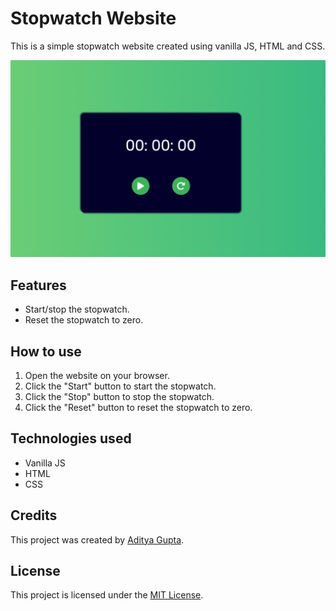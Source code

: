 # Stopwatch Website

This is a simple stopwatch website created using vanilla JS, HTML and CSS.

![Stopwatch Website](product-screenshot/stopwatch.png)

## Features

- Start/stop the stopwatch.
- Reset the stopwatch to zero.

## How to use

1. Open the website on your browser.
2. Click the "Start" button to start the stopwatch.
3. Click the "Stop" button to stop the stopwatch.
4. Click the "Reset" button to reset the stopwatch to zero.

## Technologies used

- Vanilla JS
- HTML
- CSS

## Credits

This project was created by [Aditya Gupta](https://github.com/imaditya05).

## License

This project is licensed under the [MIT License](https://opensource.org/licenses/MIT).
